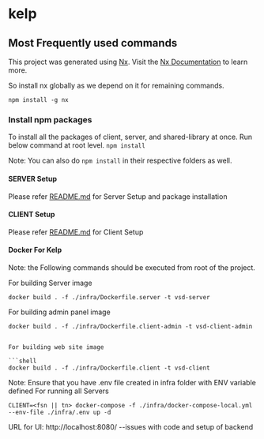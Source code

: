 # kelp

## Most Frequently used commands

This project was generated using [Nx](https://nx.dev). Visit the [Nx Documentation](https://nx.dev) to learn more.

So install nx globally as we depend on it for remaining commands.

`npm install -g nx`

### Install npm packages

To install all the packages of client, server, and shared-library at once. Run below command at root level.
`npm install`

Note: You can also do `npm install` in their respective folders as well.

#### SERVER Setup

Please refer [README.md](server/README.md) for Server Setup and package installation

#### CLIENT Setup

Please refer [README.md](client/README.md) for Client Setup

#### Docker For Kelp

Note: the Following commands should be executed from root of the project.

For building Server image

```shell
docker build . -f ./infra/Dockerfile.server -t vsd-server
```

For building admin panel image

```shell
docker build . -f ./infra/Dockerfile.client-admin -t vsd-client-admin


For building web site image

```shell
docker build . -f ./infra/Dockerfile.client -t vsd-client
```

Note: Ensure that you have .env file created in infra folder with ENV variable defined
For running all Servers

```
CLIENT=<fsn || tn> docker-compose -f ./infra/docker-compose-local.yml  --env-file ./infra/.env up -d
```

URL for UI: http://localhost:8080/ --issues with code and setup of backend